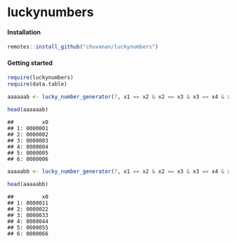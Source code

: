 luckynumbers
============

#### Installation

``` r
remotes::install_github("chuvanan/luckynumbers")
```

#### Getting started

``` r
require(luckynumbers)
require(data.table)

aaaaaab <- lucky_number_generator(7, x1 == x2 & x2 == x3 & x3 == x4 & x4 == x5 & x5 == x6 & x6 != x7)

head(aaaaaab)
```

    ##         x0
    ## 1: 0000001
    ## 2: 0000002
    ## 3: 0000003
    ## 4: 0000004
    ## 5: 0000005
    ## 6: 0000006

``` r
aaaaabb <- lucky_number_generator(7, x1 == x2 & x2 == x3 & x3 == x4 & x4 == x5 & x5 != x6 & x6 == x7)

head(aaaaabb)
```

    ##         x0
    ## 1: 0000011
    ## 2: 0000022
    ## 3: 0000033
    ## 4: 0000044
    ## 5: 0000055
    ## 6: 0000066
